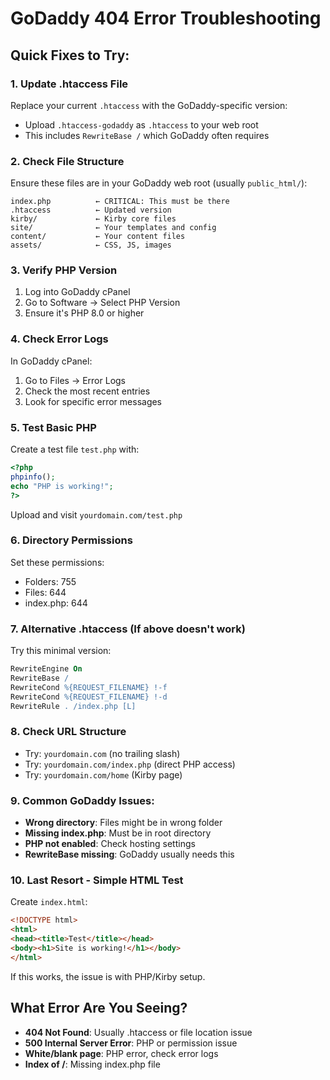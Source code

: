 # GoDaddy 404 Error Troubleshooting

## Quick Fixes to Try:

### 1. Update .htaccess File
Replace your current `.htaccess` with the GoDaddy-specific version:
- Upload `.htaccess-godaddy` as `.htaccess` to your web root
- This includes `RewriteBase /` which GoDaddy often requires

### 2. Check File Structure
Ensure these files are in your GoDaddy web root (usually `public_html/`):
```
index.php          ← CRITICAL: This must be there
.htaccess          ← Updated version
kirby/             ← Kirby core files
site/              ← Your templates and config
content/           ← Your content files
assets/            ← CSS, JS, images
```

### 3. Verify PHP Version
1. Log into GoDaddy cPanel
2. Go to Software → Select PHP Version
3. Ensure it's PHP 8.0 or higher

### 4. Check Error Logs
In GoDaddy cPanel:
1. Go to Files → Error Logs
2. Check the most recent entries
3. Look for specific error messages

### 5. Test Basic PHP
Create a test file `test.php` with:
```php
<?php
phpinfo();
echo "PHP is working!";
?>
```
Upload and visit `yourdomain.com/test.php`

### 6. Directory Permissions
Set these permissions:
- Folders: 755
- Files: 644
- index.php: 644

### 7. Alternative .htaccess (If above doesn't work)
Try this minimal version:
```apache
RewriteEngine On
RewriteBase /
RewriteCond %{REQUEST_FILENAME} !-f
RewriteCond %{REQUEST_FILENAME} !-d
RewriteRule . /index.php [L]
```

### 8. Check URL Structure
- Try: `yourdomain.com` (no trailing slash)
- Try: `yourdomain.com/index.php` (direct PHP access)
- Try: `yourdomain.com/home` (Kirby page)

### 9. Common GoDaddy Issues:
- **Wrong directory**: Files might be in wrong folder
- **Missing index.php**: Must be in root directory
- **PHP not enabled**: Check hosting settings
- **RewriteBase missing**: GoDaddy usually needs this

### 10. Last Resort - Simple HTML Test
Create `index.html`:
```html
<!DOCTYPE html>
<html>
<head><title>Test</title></head>
<body><h1>Site is working!</h1></body>
</html>
```
If this works, the issue is with PHP/Kirby setup.

## What Error Are You Seeing?
- **404 Not Found**: Usually .htaccess or file location issue
- **500 Internal Server Error**: PHP or permission issue
- **White/blank page**: PHP error, check error logs
- **Index of /**: Missing index.php file
